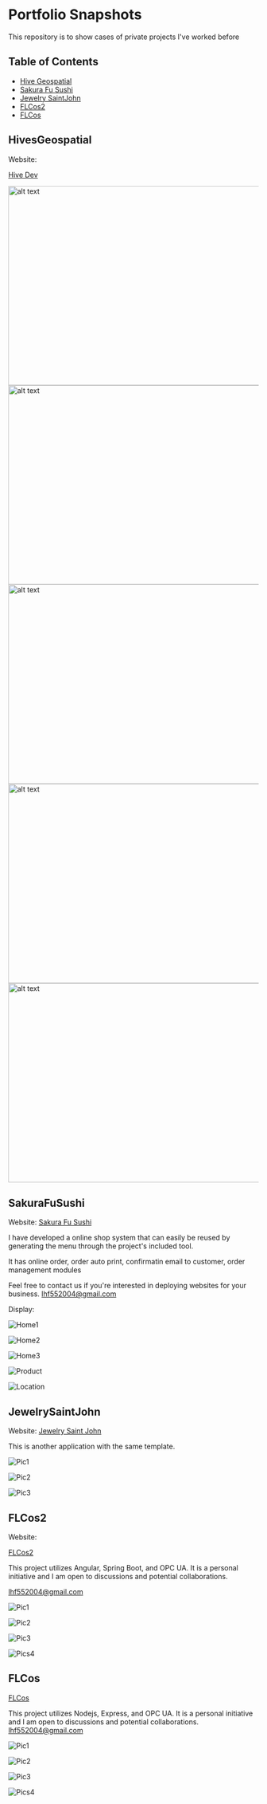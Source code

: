 # Portfolio Snapshots

This repository is to show cases of private projects I've worked before

## Table of Contents

- [Hive Geospatial](#HiveGeospatial)
- [Sakura Fu Sushi](#SakuraFuSushi)
- [Jewelry SaintJohn](#JewelrySaintJohn)
- [FLCos2](#FLCos2)
- [FLCos](#FLCos)

## HivesGeospatial

Website:

[Hive Dev](https://dev.hivegeospatial.app/)

<img src="./Hive%20Geospatial/Viz-List.png" alt="alt text" title="Image Title" width="600" height="400"/>

<img src="./Hive%20Geospatial/Viz-Circle.png" alt="alt text" title="Image Title" width="600" height="400"/>

<img src="./Hive%20Geospatial/Viz-Sankey1.png" alt="alt text" title="Image Title" width="600" height="400"/>

<img src="./Hive%20Geospatial/Viz-Sanky2.png" alt="alt text" title="Image Title" width="600" height="400"/>

<img src="./Hive%20Geospatial/Spatial-comparison.png" alt="alt text" title="Image Title" width="600" height="400"/>

## SakuraFuSushi

Website:
[Sakura Fu Sushi](https://sakurafusushi.com)

I have developed a online shop system that can easily be reused by generating the menu through the project's included tool.

It has online order, order auto print, confirmatin email to customer, order management modules

Feel free to contact us if you're interested in deploying websites for your business. [lhf552004@gmail.com](mailto:lhf552004@gmail.com)

Display:

![Home1](./Sakurafusushi/home1.png)

![Home2](./Sakurafusushi/home2.png)

![Home3](./Sakurafusushi/home3.png)

![Product](./Sakurafusushi/product1.png)

![Location](./Sakurafusushi/location.png)

## JewelrySaintJohn

Website:
[Jewelry Saint John](https://sakurafushi.com)

This is another application with the same template.

![Pic1](./Jewelry%20Saint%20John/pic1.png)

![Pic2](./Jewelry%20Saint%20John/pic2.png)

![Pic3](./Jewelry%20Saint%20John/pic3.png)

## FLCos2

Website:

[FLCos2](https://lhf552004.github.io/flcos2/)

This project utilizes Angular, Spring Boot, and OPC UA. It is a personal initiative and I am open to discussions and potential collaborations.

[lhf552004@gmail.com](mailto:lhf552004@gmail.com)

![Pic1](./FLCos2/home-page.png)

![Pic2](./FLCos2/mix-line.png)

![Pic3](./FLCos2/workflow.png)

![Pics4](./FLCos2/dash-board.png)

## FLCos

[FLCos](https://flcos.github.io/)

This project utilizes Nodejs, Express, and OPC UA. It is a personal initiative and I am open to discussions and potential collaborations. [lhf552004@gmail.com](mailto:lhf552004@gmail.com)

![Pic1](./FLCos/Job-detail.png)

![Pic2](./FLCos/mix-line1.png)

![Pic3](./FLCos/mix-line2.png)

![Pics4](./FLCos/mix-line3.png)
